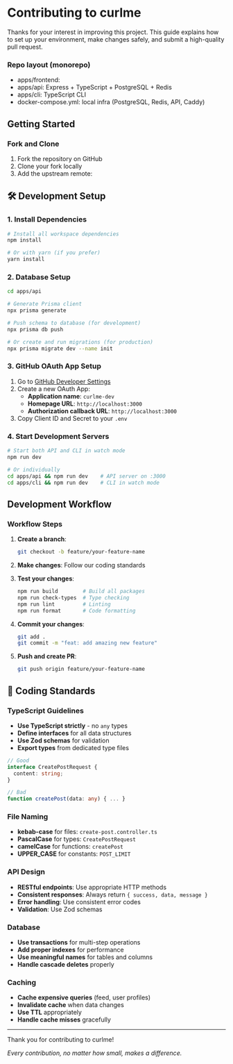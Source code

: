 # Contributing to curlme

Thanks for your interest in improving this project. This guide explains how to set up your environment, make changes safely, and submit a high-quality pull request.

### Repo layout (monorepo)
- apps/frontend:
- apps/api: Express + TypeScript + PostgreSQL + Redis
- apps/cli: TypeScript CLI
- docker-compose.yml: local infra (PostgreSQL, Redis, API, Caddy)

## Getting Started

### Fork and Clone

1. Fork the repository on GitHub
2. Clone your fork locally
3. Add the upstream remote:

## 🛠️ Development Setup

### 1. Install Dependencies

```bash
# Install all workspace dependencies
npm install

# Or with yarn (if you prefer)
yarn install
```

### 2. Database Setup

```bash
cd apps/api

# Generate Prisma client
npx prisma generate

# Push schema to database (for development)
npx prisma db push

# Or create and run migrations (for production)
npx prisma migrate dev --name init
```

### 3. GitHub OAuth App Setup

1. Go to [GitHub Developer Settings](https://github.com/settings/developers)
2. Create a new OAuth App:
   - **Application name**: `curlme-dev`
   - **Homepage URL**: `http://localhost:3000`
   - **Authorization callback URL**: `http://localhost:3000`
3. Copy Client ID and Secret to your `.env`

### 4. Start Development Servers

```bash
# Start both API and CLI in watch mode
npm run dev

# Or individually
cd apps/api && npm run dev    # API server on :3000
cd apps/cli && npm run dev    # CLI in watch mode
```

## Development Workflow

### Workflow Steps

1. **Create a branch**:
   ```bash
   git checkout -b feature/your-feature-name
   ```

2. **Make changes**: Follow our coding standards

3. **Test your changes**:
   ```bash
   npm run build        # Build all packages
   npm run check-types  # Type checking
   npm run lint         # Linting
   npm run format       # Code formatting
   ```

4. **Commit your changes**:
   ```bash
   git add .
   git commit -m "feat: add amazing new feature"
   ```

5. **Push and create PR**:
   ```bash
   git push origin feature/your-feature-name
   ```

## 📏 Coding Standards

### TypeScript Guidelines

- **Use TypeScript strictly** - no `any` types
- **Define interfaces** for all data structures
- **Use Zod schemas** for validation
- **Export types** from dedicated type files

```typescript
// Good
interface CreatePostRequest {
  content: string;
}

// Bad
function createPost(data: any) { ... }
```

### File Naming

- **kebab-case** for files: `create-post.controller.ts`
- **PascalCase** for types: `CreatePostRequest`
- **camelCase** for functions: `createPost`
- **UPPER_CASE** for constants: `POST_LIMIT`

### API Design

- **RESTful endpoints**: Use appropriate HTTP methods
- **Consistent responses**: Always return `{ success, data, message }`
- **Error handling**: Use consistent error codes
- **Validation**: Use Zod schemas

### Database

- **Use transactions** for multi-step operations
- **Add proper indexes** for performance
- **Use meaningful names** for tables and columns
- **Handle cascade deletes** properly

### Caching

- **Cache expensive queries** (feed, user profiles)
- **Invalidate cache** when data changes
- **Use TTL** appropriately
- **Handle cache misses** gracefully

---

Thank you for contributing to curlme!

*Every contribution, no matter how small, makes a difference.*

